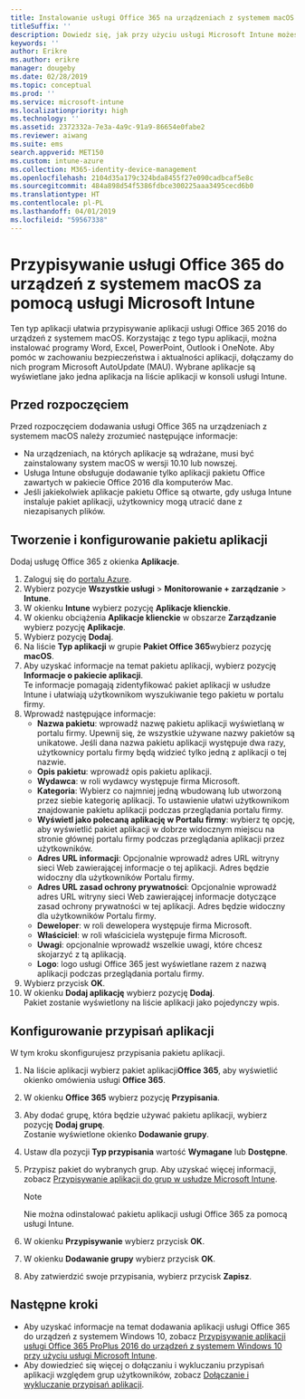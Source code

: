 ```yaml
---
title: Instalowanie usługi Office 365 na urządzeniach z systemem macOS przy użyciu usługi Microsoft Intune
titleSuffix: ''
description: Dowiedz się, jak przy użyciu usługi Microsoft Intune możesz zainstalować aplikacje usługi Office 365 na urządzeniach z systemem macOS.
keywords: ''
author: Erikre
ms.author: erikre
manager: dougeby
ms.date: 02/28/2019
ms.topic: conceptual
ms.prod: ''
ms.service: microsoft-intune
ms.localizationpriority: high
ms.technology: ''
ms.assetid: 2372332a-7e3a-4a9c-91a9-86654e0fabe2
ms.reviewer: aiwang
ms.suite: ems
search.appverid: MET150
ms.custom: intune-azure
ms.collection: M365-identity-device-management
ms.openlocfilehash: 2104d35a179c324bda8455f27e090cadbcaf5e8c
ms.sourcegitcommit: 484a898d54f5386fdbce300225aaa3495cecd6b0
ms.translationtype: HT
ms.contentlocale: pl-PL
ms.lasthandoff: 04/01/2019
ms.locfileid: "59567338"
---
```

# <a name="assign-office-365-to-macos-devices-with-microsoft-intune"></a>Przypisywanie usługi Office 365 do urządzeń z systemem macOS za pomocą usługi Microsoft Intune

Ten typ aplikacji ułatwia przypisywanie aplikacji usługi Office 365 2016 do urządzeń z systemem macOS. Korzystając z tego typu aplikacji, można instalować programy Word, Excel, PowerPoint, Outlook i OneNote. Aby pomóc w zachowaniu bezpieczeństwa i aktualności aplikacji, dołączamy do nich program Microsoft AutoUpdate (MAU). Wybrane aplikacje są wyświetlane jako jedna aplikacja na liście aplikacji w konsoli usługi Intune.


## <a name="before-you-start"></a>Przed rozpoczęciem

Przed rozpoczęciem dodawania usługi Office 365 na urządzeniach z systemem macOS należy zrozumieć następujące informacje:

- Na urządzeniach, na których aplikacje są wdrażane, musi być zainstalowany system macOS w wersji 10.10 lub nowszej.
- Usługa Intune obsługuje dodawanie tylko aplikacji pakietu Office zawartych w pakiecie Office 2016 dla komputerów Mac.
- Jeśli jakiekolwiek aplikacje pakietu Office są otwarte, gdy usługa Intune instaluje pakiet aplikacji, użytkownicy mogą utracić dane z niezapisanych plików.

## <a name="create-and-configure-the-app-suite"></a>Tworzenie i konfigurowanie pakietu aplikacji

Dodaj usługę Office 365 z okienka **Aplikacje**.
1. Zaloguj się do [portalu Azure](https://portal.azure.com).
2. Wybierz pozycje **Wszystkie usługi** > **Monitorowanie + zarządzanie** > **Intune**.
3. W okienku **Intune** wybierz pozycję **Aplikacje klienckie**.
4. W okienku obciążenia **Aplikacje klienckie** w obszarze **Zarządzanie** wybierz pozycję **Aplikacje**. 
5. Wybierz pozycję **Dodaj**.
6. Na liście **Typ aplikacji** w grupie **Pakiet Office 365**wybierz pozycję **macOS**.
7. Aby uzyskać informacje na temat pakietu aplikacji, wybierz pozycję **Informacje o pakiecie aplikacji**.  
    Te informacje pomagają zidentyfikować pakiet aplikacji w usłudze Intune i ułatwiają użytkownikom wyszukiwanie tego pakietu w portalu firmy.
8. Wprowadź następujące informacje:
    - **Nazwa pakietu**: wprowadź nazwę pakietu aplikacji wyświetlaną w portalu firmy. Upewnij się, że wszystkie używane nazwy pakietów są unikatowe. Jeśli dana nazwa pakietu aplikacji występuje dwa razy, użytkownicy portalu firmy będą widzieć tylko jedną z aplikacji o tej nazwie.
    - **Opis pakietu**: wprowadź opis pakietu aplikacji.
    - **Wydawca**: w roli wydawcy występuje firma Microsoft.
    - **Kategoria**: Wybierz co najmniej jedną wbudowaną lub utworzoną przez siebie kategorię aplikacji. To ustawienie ułatwi użytkownikom znajdowanie pakietu aplikacji podczas przeglądania portalu firmy.
    - **Wyświetl jako polecaną aplikację w Portalu firmy**: wybierz tę opcję, aby wyświetlić pakiet aplikacji w dobrze widocznym miejscu na stronie głównej portalu firmy podczas przeglądania aplikacji przez użytkowników.
    - **Adres URL informacji**: Opcjonalnie wprowadź adres URL witryny sieci Web zawierającej informacje o tej aplikacji. Adres będzie widoczny dla użytkowników Portalu firmy.
    - **Adres URL zasad ochrony prywatności**: Opcjonalnie wprowadź adres URL witryny sieci Web zawierającej informacje dotyczące zasad ochrony prywatności w tej aplikacji. Adres będzie widoczny dla użytkowników Portalu firmy.
    - **Deweloper**: w roli dewelopera występuje firma Microsoft.
    - **Właściciel**: w roli właściciela występuje firma Microsoft.
    - **Uwagi**: opcjonalnie wprowadź wszelkie uwagi, które chcesz skojarzyć z tą aplikacją.
    - **Logo**: logo usługi Office 365 jest wyświetlane razem z nazwą aplikacji podczas przeglądania portalu firmy.
9. Wybierz przycisk **OK**.
10. W okienku **Dodaj aplikację** wybierz pozycję **Dodaj**.  
    Pakiet zostanie wyświetlony na liście aplikacji jako pojedynczy wpis.

## <a name="configure-app-assignments"></a>Konfigurowanie przypisań aplikacji

W tym kroku skonfigurujesz przypisania pakietu aplikacji. 

1. Na liście aplikacji wybierz pakiet aplikacji**Office 365**, aby wyświetlić okienko omówienia usługi **Office 365**.
2. W okienku **Office 365** wybierz pozycję **Przypisania**.
3. Aby dodać grupę, która będzie używać pakietu aplikacji, wybierz pozycję **Dodaj grupę**.  
    Zostanie wyświetlone okienko **Dodawanie grupy**.
4. Ustaw dla pozycji **Typ przypisania** wartość **Wymagane** lub **Dostępne**.
5. Przypisz pakiet do wybranych grup. Aby uzyskać więcej informacji, zobacz [Przypisywanie aplikacji do grup w usłudze Microsoft Intune](apps-deploy.md).

    >[!Note]
    > Nie można odinstalować pakietu aplikacji usługi Office 365 za pomocą usługi Intune.

5. W okienku **Przypisywanie** wybierz przycisk **OK**.
6. W okienku **Dodawanie grupy** wybierz przycisk **OK**.
7. Aby zatwierdzić swoje przypisania, wybierz przycisk **Zapisz**.

## <a name="next-steps"></a>Następne kroki

- Aby uzyskać informacje na temat dodawania aplikacji usługi Office 365 do urządzeń z systemem Windows 10, zobacz [Przypisywanie aplikacji usługi Office 365 ProPlus 2016 do urządzeń z systemem Windows 10 przy użyciu usługi Microsoft Intune](apps-add-office365.md).
- Aby dowiedzieć się więcej o dołączaniu i wykluczaniu przypisań aplikacji względem grup użytkowników, zobacz [Dołączanie i wykluczanie przypisań aplikacji](apps-inc-exl-assignments.md).
